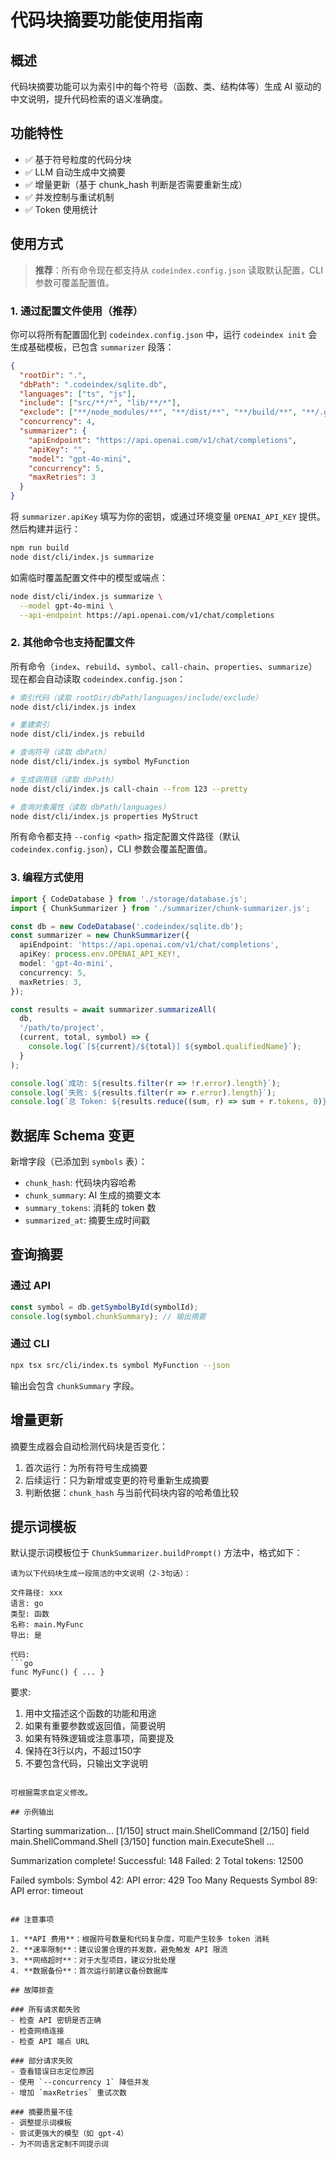 # 代码块摘要功能使用指南

## 概述
代码块摘要功能可以为索引中的每个符号（函数、类、结构体等）生成 AI 驱动的中文说明，提升代码检索的语义准确度。

## 功能特性
- ✅ 基于符号粒度的代码分块
- ✅ LLM 自动生成中文摘要
- ✅ 增量更新（基于 chunk_hash 判断是否需要重新生成）
- ✅ 并发控制与重试机制
- ✅ Token 使用统计

## 使用方式

> **推荐**：所有命令现在都支持从 `codeindex.config.json` 读取默认配置，CLI 参数可覆盖配置值。

### 1. 通过配置文件使用（推荐）

你可以将所有配置固化到 `codeindex.config.json` 中，运行 `codeindex init` 会生成基础模板，已包含 `summarizer` 段落：

```json
{
  "rootDir": ".",
  "dbPath": ".codeindex/sqlite.db",
  "languages": ["ts", "js"],
  "include": ["src/**/*", "lib/**/*"],
  "exclude": ["**/node_modules/**", "**/dist/**", "**/build/**", "**/.git/**"],
  "concurrency": 4,
  "summarizer": {
    "apiEndpoint": "https://api.openai.com/v1/chat/completions",
    "apiKey": "",
    "model": "gpt-4o-mini",
    "concurrency": 5,
    "maxRetries": 3
  }
}
```

将 `summarizer.apiKey` 填写为你的密钥，或通过环境变量 `OPENAI_API_KEY` 提供。然后构建并运行：

```bash
npm run build
node dist/cli/index.js summarize
```

如需临时覆盖配置文件中的模型或端点：

```bash
node dist/cli/index.js summarize \
  --model gpt-4o-mini \
  --api-endpoint https://api.openai.com/v1/chat/completions
```

### 2. 其他命令也支持配置文件

所有命令（`index`、`rebuild`、`symbol`、`call-chain`、`properties`、`summarize`）现在都会自动读取 `codeindex.config.json`：

```bash
# 索引代码（读取 rootDir/dbPath/languages/include/exclude）
node dist/cli/index.js index

# 重建索引
node dist/cli/index.js rebuild

# 查询符号（读取 dbPath）
node dist/cli/index.js symbol MyFunction

# 生成调用链（读取 dbPath）
node dist/cli/index.js call-chain --from 123 --pretty

# 查询对象属性（读取 dbPath/languages）
node dist/cli/index.js properties MyStruct
```

所有命令都支持 `--config <path>` 指定配置文件路径（默认 `codeindex.config.json`），CLI 参数会覆盖配置值。

### 3. 编程方式使用

```typescript
import { CodeDatabase } from './storage/database.js';
import { ChunkSummarizer } from './summarizer/chunk-summarizer.js';

const db = new CodeDatabase('.codeindex/sqlite.db');
const summarizer = new ChunkSummarizer({
  apiEndpoint: 'https://api.openai.com/v1/chat/completions',
  apiKey: process.env.OPENAI_API_KEY!,
  model: 'gpt-4o-mini',
  concurrency: 5,
  maxRetries: 3,
});

const results = await summarizer.summarizeAll(
  db,
  '/path/to/project',
  (current, total, symbol) => {
    console.log(`[${current}/${total}] ${symbol.qualifiedName}`);
  }
);

console.log(`成功: ${results.filter(r => !r.error).length}`);
console.log(`失败: ${results.filter(r => r.error).length}`);
console.log(`总 Token: ${results.reduce((sum, r) => sum + r.tokens, 0)}`);
```

## 数据库 Schema 变更

新增字段（已添加到 `symbols` 表）：
- `chunk_hash`: 代码块内容哈希
- `chunk_summary`: AI 生成的摘要文本
- `summary_tokens`: 消耗的 token 数
- `summarized_at`: 摘要生成时间戳

## 查询摘要

### 通过 API
```typescript
const symbol = db.getSymbolById(symbolId);
console.log(symbol.chunkSummary); // 输出摘要
```

### 通过 CLI
```bash
npx tsx src/cli/index.ts symbol MyFunction --json
```

输出会包含 `chunkSummary` 字段。

## 增量更新

摘要生成器会自动检测代码块是否变化：
1. 首次运行：为所有符号生成摘要
2. 后续运行：只为新增或变更的符号重新生成摘要
3. 判断依据：`chunk_hash` 与当前代码块内容的哈希值比较

## 提示词模板

默认提示词模板位于 `ChunkSummarizer.buildPrompt()` 方法中，格式如下：

```
请为以下代码块生成一段简洁的中文说明（2-3句话）：

文件路径: xxx
语言: go
类型: 函数
名称: main.MyFunc
导出: 是

代码:
```go
func MyFunc() { ... }
```

要求:
1. 用中文描述这个函数的功能和用途
2. 如果有重要参数或返回值，简要说明
3. 如果有特殊逻辑或注意事项，简要提及
4. 保持在3行以内，不超过150字
5. 不要包含代码，只输出文字说明
```

可根据需求自定义修改。

## 示例输出

```
Starting summarization...
[1/150] struct main.ShellCommand
[2/150] field main.ShellCommand.Shell
[3/150] function main.ExecuteShell
...

Summarization complete!
  Successful: 148
  Failed: 2
  Total tokens: 12500

Failed symbols:
  Symbol 42: API error: 429 Too Many Requests
  Symbol 89: API error: timeout
```

## 注意事项

1. **API 费用**：根据符号数量和代码复杂度，可能产生较多 token 消耗
2. **速率限制**：建议设置合理的并发数，避免触发 API 限流
3. **网络超时**：对于大型项目，建议分批处理
4. **数据备份**：首次运行前建议备份数据库

## 故障排查

### 所有请求都失败
- 检查 API 密钥是否正确
- 检查网络连接
- 检查 API 端点 URL

### 部分请求失败
- 查看错误日志定位原因
- 使用 `--concurrency 1` 降低并发
- 增加 `maxRetries` 重试次数

### 摘要质量不佳
- 调整提示词模板
- 尝试更强大的模型（如 gpt-4）
- 为不同语言定制不同提示词

